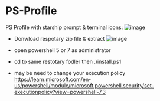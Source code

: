 # PS-Profile
PS Profile with starship prompt & terminal icons:
![image](https://user-images.githubusercontent.com/90580037/205481207-c775caad-dfa4-427f-89b7-7522a0a25c01.png)

- Donwload respotary zip file & extract 
![image](https://user-images.githubusercontent.com/90580037/205481244-f6193858-63ed-422d-b18b-fd52cab4297c.png)

- open powershell 5 or 7 as administrator 
- cd to same restotary fodler then .\install.ps1
- may be need to change your execution policy 
  https://learn.microsoft.com/en-us/powershell/module/microsoft.powershell.security/set-executionpolicy?view=powershell-7.3
